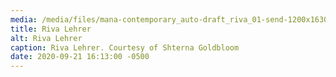 ```yaml
---
media: /media/files/mana-contemporary_auto-draft_riva_01-send-1200x1630.jpg
title: Riva Lehrer
alt: Riva Lehrer
caption: Riva Lehrer. Courtesy of Shterna Goldbloom
date: 2020-09-21 16:13:00 -0500
---
```

